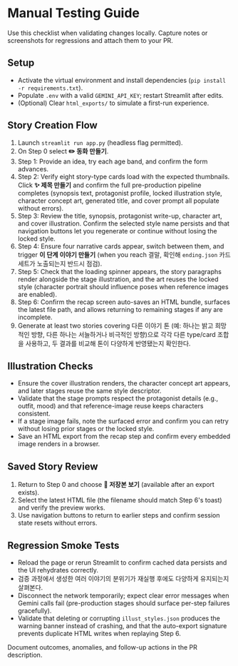 # Manual Testing Guide

Use this checklist when validating changes locally. Capture notes or screenshots for regressions and attach them to your PR.

## Setup
- Activate the virtual environment and install dependencies (`pip install -r requirements.txt`).
- Populate `.env` with a valid `GEMINI_API_KEY`; restart Streamlit after edits.
- (Optional) Clear `html_exports/` to simulate a first-run experience.

## Story Creation Flow
1. Launch `streamlit run app.py` (headless flag permitted).
2. On Step 0 select **✏️ 동화 만들기**.
3. Step 1: Provide an idea, try each age band, and confirm the form advances.
4. Step 2: Verify eight story-type cards load with the expected thumbnails. Click **✨ 제목 만들기** and confirm the full pre-production pipeline completes (synopsis text, protagonist profile, locked illustration style, character concept art, generated title, and cover prompt all populate without errors).
5. Step 3: Review the title, synopsis, protagonist write-up, character art, and cover illustration. Confirm the selected style name persists and that navigation buttons let you regenerate or continue without losing the locked style.
6. Step 4: Ensure four narrative cards appear, switch between them, and trigger **이 단계 이야기 만들기** (when you reach 결말, 확인해 `ending.json` 카드 세트가 노출되는지 반드시 점검).
7. Step 5: Check that the loading spinner appears, the story paragraphs render alongside the stage illustration, and the art reuses the locked style (character portrait should influence poses when reference images are enabled).
8. Step 6: Confirm the recap screen auto-saves an HTML bundle, surfaces the latest file path, and allows returning to remaining stages if any are incomplete.
9. Generate at least two stories covering 다른 이야기 톤 (예: 하나는 밝고 희망적인 방향, 다른 하나는 서늘하거나 비극적인 방향)으로 각각 다른 type/card 조합을 사용하고, 두 결과를 비교해 톤이 다양하게 반영됐는지 확인한다.

## Illustration Checks
- Ensure the cover illustration renders, the character concept art appears, and later stages reuse the same style descriptor.
- Validate that the stage prompts respect the protagonist details (e.g., outfit, mood) and that reference-image reuse keeps characters consistent.
- If a stage image fails, note the surfaced error and confirm you can retry without losing prior stages or the locked style.
- Save an HTML export from the recap step and confirm every embedded image renders in a browser.

## Saved Story Review
1. Return to Step 0 and choose **📂 저장본 보기** (available after an export exists).
2. Select the latest HTML file (the filename should match Step 6's toast) and verify the preview works.
3. Use navigation buttons to return to earlier steps and confirm session state resets without errors.

## Regression Smoke Tests
- Reload the page or rerun Streamlit to confirm cached data persists and the UI rehydrates correctly.
- 검증 과정에서 생성한 여러 이야기의 분위기가 재실행 후에도 다양하게 유지되는지 살펴본다.
- Disconnect the network temporarily; expect clear error messages when Gemini calls fail (pre-production stages should surface per-step failures gracefully).
- Validate that deleting or corrupting `illust_styles.json` produces the warning banner instead of crashing, and that the auto-export signature prevents duplicate HTML writes when replaying Step 6.

Document outcomes, anomalies, and follow-up actions in the PR description.
